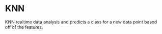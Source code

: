 # KNN
KNN realtime data analysis and predicts a class for a new data point based off of the features.
